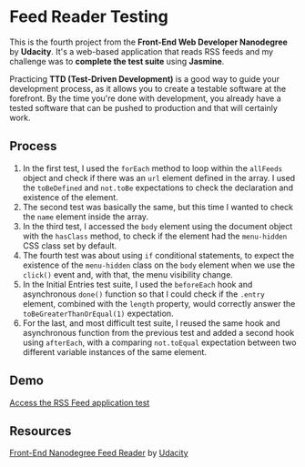 # Feed Reader Testing
This is the fourth project from the **Front-End Web Developer Nanodegree** by **Udacity**. It's a web-based application that reads RSS feeds and my challenge was to **complete the test suite** using **Jasmine**.

Practicing **TTD (Test-Driven Development)** is a good way to guide your development process, as it allows you to create a testable software at the forefront. By the time you're done with development, you already have a tested software that can be pushed to production and that will certainly work.

## Process
1. In the first test, I used the `forEach` method to loop within the `allFeeds` object and check if there was an `url` element defined in the array. I used the `toBeDefined` and `not.toBe` expectations to check the declaration and existence of the element.
2. The second test was basically the same, but this time I wanted to check the `name` element inside the array.
3. In the third test, I accessed the `body` element using the document object with the `hasClass` method, to check if the element had the `menu-hidden` CSS class set by default.
4. The fourth test was about using `if` conditional statements, to expect the existence of the `menu-hidden` class on the `body` element when we use the `click()` event and, with that, the menu visibility change.
5. In the Initial Entries test suite, I used the `beforeEach` hook and asynchronous `done()` function so that I could check if the `.entry` element, combined with the `length` property, would correctly answer the `toBeGreaterThanOrEqual(1)` expectation.
6. For the last, and most difficult test suite, I reused the same hook and asynchronous function from the previous test and added a second hook using `afterEach`, with a comparing `not.toEqual` expectation between two different variable instances of the same element.

## Demo
[Access the RSS Feed application test](https://txago.github.io/feed-reader-testing/)

## Resources
[Front-End Nanodegree Feed Reader](https://github.com/udacity/frontend-nanodegree-feedreader) by [Udacity](https://github.com/udacity)
